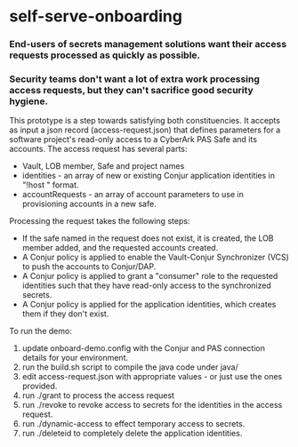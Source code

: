 # self-serve-onboarding

### End-users of secrets management solutions want their access requests processed as quickly as possible.

### Security teams don't want a lot of extra work processing access requests, but they can't sacrifice good security hygiene.

This prototype is a step towards satisfying both constituencies. It accepts as input a json record (access-request.json) that defines parameters for a software project's read-only access to a CyberArk PAS Safe and its accounts. The access request has several parts:
 - Vault, LOB member, Safe and project names
 - identities - an array of new or existing Conjur application identities in "!host <name>" format.
 - accountRequests - an array of account parameters to use in provisioning accounts in a new safe.

Processing the request takes the following steps:
 - If the safe named in the request does not exist, it is created, the LOB member added, and the requested accounts created.
 - A Conjur policy is applied to enable the Vault-Conjur Synchronizer (VCS) to push the accounts to Conjur/DAP.
 - A Conjur policy is applied to grant a "consumer" role to the requested identities such that they have read-only access to the synchronized secrets.
 - A Conjur policy is applied for the application identities, which creates them if they don't exist.

To run the demo:
 1) update onboard-demo.config with the Conjur and PAS connection details for your environment.
 2) run the build.sh script to compile the java code under java/
 3) edit access-request.json with appropriate values - or just use the ones provided.
 4) run ./grant to process the access request
 5) run ./revoke to revoke access to secrets for the identities in the access request.
 6) run ./dynamic-access to effect temporary access to secrets.
 7) run ./deleteid to completely delete the application identities.
